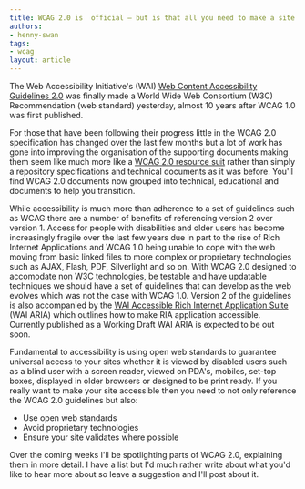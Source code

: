 ```yaml
---
title: WCAG 2.0 is  official — but is that all you need to make a site accessible?
authors:
- henny-swan
tags:
- wcag
layout: article
---
```

<p>The Web Accessibility Initiative&#39;s (WAI) <a href="http://www.w3.org/TR/WCAG20/">Web Content Accessibility Guidelines 2.0</a> was finally made a World Wide Web Consortium (W3C) Recommendation (web standard) yesterday, almost 10 years after WCAG 1.0 was first published.</p>

<p>For those that have been following their progress little in the WCAG 2.0 specification has changed over the last few months but a lot of work has gone into improving the organisation of the supporting documents making them seem like much more like a <a href="http://www.w3.org/WAI/intro/wcag.php">WCAG 2.0 resource suit</a> rather than simply a repository specifications and technical documents as it was before. You&#39;ll find WCAG 2.0 documents now grouped into technical, educational and documents to help you transition.</p>

<p>While accessibility is much more than adherence to a set of guidelines such as WCAG there are a number of benefits of referencing version 2 over version 1. Access for people with disabilities and older users has become increasingly fragile over the last few years due in part to the rise of Rich Internet Applications and WCAG 1.0 being unable to cope with the web moving from basic linked files to more complex or proprietary technologies such as AJAX, Flash, PDF, Silverlight and so on. With WCAG 2.0 designed to accomodate non W3C technologies, be testable and have updatable techniques we should have a set of guidelines that can develop as the web evolves which was not the case with WCAG 1.0. Version 2 of the guidelines is also accompanied by the <a href="http://www.w3.org/WAI/intro/aria">WAI Accessible Rich Internet Application Suite</a> (WAI ARIA) which outlines how to make RIA application accessible. Currently published as a Working Draft WAI ARIA is expected to be out soon.</p>

<p>Fundamental to accessibility is using open web standards to guarantee universal access to your sites whether it is viewed by disabled users such as a blind user with a screen reader, viewed on PDA&#39;s, mobiles, set-top boxes, displayed in older browsers or designed to be print ready. If you really want to make your site accessible then you need to not only reference the WCAG 2.0 guidelines but also:</p>

<ul>
<li>Use open web standards</li>
<li>Avoid proprietary technologies</li>
<li>Ensure your site validates where possible</li>
</ul>

<p>Over the coming weeks I&#39;ll be spotlighting parts of WCAG 2.0, explaining them in more detail. I have a list but I&#39;d much rather write about what you&#39;d like to hear more about so leave a suggestion and I&#39;ll post about it.</p>
